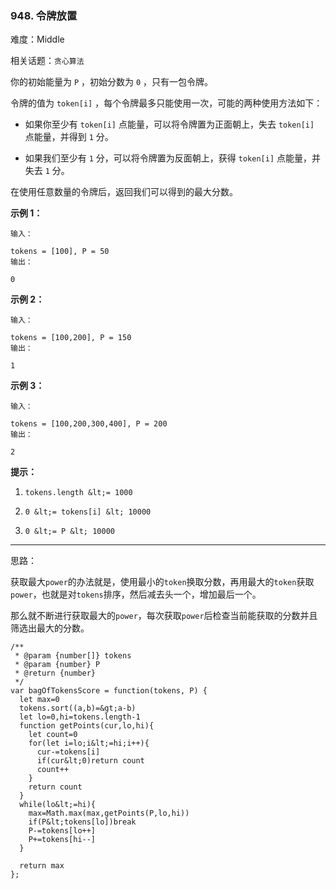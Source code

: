 ### 948. 令牌放置

难度：Middle

相关话题：`贪心算法`

你的初始能量为 `P` ，初始分数为 `0` ，只有一包令牌。



令牌的值为 `token[i]` ，每个令牌最多只能使用一次，可能的两种使用方法如下：





* 如果你至少有 `token[i]` 点能量，可以将令牌置为正面朝上，失去 `token[i]` 点能量，并得到 `1` 分。

* 如果我们至少有 `1` 分，可以将令牌置为反面朝上，获得 `token[i]` 点能量，并失去 `1` 分。





在使用任意数量的令牌后，返回我们可以得到的最大分数。













 **示例 1：** 





```
输入：

tokens = [100], P = 50
输出：

0

```

 **示例 2：** 





```
输入：

tokens = [100,200], P = 150
输出：

1

```

 **示例 3：** 





```
输入：

tokens = [100,200,300,400], P = 200
输出：

2

```





 **提示：** 





1.  `tokens.length &lt;= 1000` 

2.  `0 &lt;= tokens[i] &lt; 10000` 

3.  `0 &lt;= P &lt; 10000` 






-----

思路：

获取最大`power`的办法就是，使用最小的`token`换取分数，再用最大的`token`获取`power`，也就是对`tokens`排序，然后减去头一个，增加最后一个。

那么就不断进行获取最大的`power`，每次获取`power`后检查当前能获取的分数并且筛选出最大的分数。


```
/**
 * @param {number[]} tokens
 * @param {number} P
 * @return {number}
 */
var bagOfTokensScore = function(tokens, P) {
  let max=0
  tokens.sort((a,b)=&gt;a-b)
  let lo=0,hi=tokens.length-1
  function getPoints(cur,lo,hi){
    let count=0
    for(let i=lo;i&lt;=hi;i++){
      cur-=tokens[i]
      if(cur&lt;0)return count
      count++
    }
    return count
  }
  while(lo&lt;=hi){
    max=Math.max(max,getPoints(P,lo,hi))
    if(P&lt;tokens[lo])break
    P-=tokens[lo++]
    P+=tokens[hi--]    
  }
  
  return max
};



```
